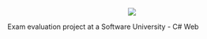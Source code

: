 <p align="center"><a href="http://softuni.bg" rel="nofollow"><img src="https://camo.githubusercontent.com/71ef3194aa5ff5f2f19e803548b82951ebe3d89f/687474703a2f2f7777772e6e616b6f762e636f6d2f77702d636f6e74656e742f75706c6f6164732f323031342f30312f536f6674776172652d556e69766572736974792d4c6f676f2d626c75652d686f72697a6f6e74616c2e706e67" data-canonical-src="http://www.nakov.com/wp-content/uploads/2014/01/Software-University-Logo-blue-horizontal.png" style="max-width:100%;"></a></p>

Еxam evaluation project at a Software University - C# Web
